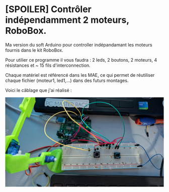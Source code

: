 # [SPOILER] Contrôler indépendamment 2 moteurs, RoboBox. 

Ma version du soft Arduino pour controller indépandamant les moteurs fournis dans le kit RoboBox.

Pour utilier ce programme il vous faudra : 2 leds, 2 boutons, 2 moteurs, 4 résistances et ~ 15 fils d'interconnection.

Chaque matériel est référencé dans les MAE, ce qui permet de réutiliser chaque fichier (moteur1, led1,...) dans des futurs montages.

Voici le câblage que j'ai réalisé : 

![alt tag](https://raw.githubusercontent.com/bat553/Moteur-Robobox/master/images/setup.jpg)


